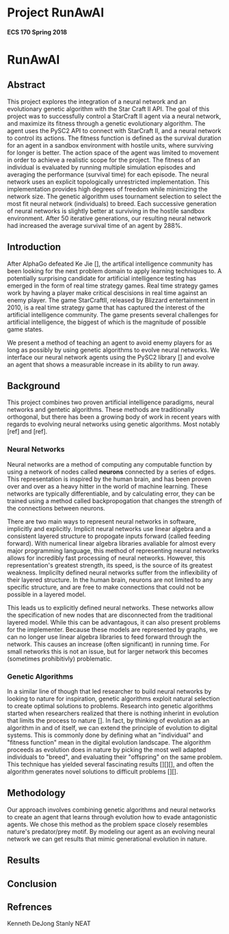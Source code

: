# Project RunAwAI

#### ECS 170 Spring 2018

# RunAwAI
## Abstract
This project explores the integration of a neural network and an evolutionary
genetic algorithm with the Star Craft II API. The goal of this project was to
successfully control a StarCraft II agent via a neural network, and maximize
its fitness through a genetic evolutionary algorithm. The agent uses the PySC2
API to connect with StarCraft II, and a neural network to control its
actions. The fitness function is defined as the survival duration for an agent
in a sandbox environment with hostile units, where surviving for longer is
better. The action space of the agent was limited to movement in order to
achieve a realistic scope for the project. The fitness of an individual is
evaluated by running multiple simulation episodes and averaging the
performance (survival time) for each episode. The neural network uses an
explicit topologically unrestricted implementation. This implementation
provides high degrees of freedom while minimizing the network size. The genetic
algorithm uses tournament selection to select the most fit neural network
(individuals) to breed. Each successive generation of neural networks is
slightly better at surviving in the hostile sandbox environment. After 50
iterative generations, our resulting neural network had increased the average
survival time of an agent by 288%.


## Introduction
After AlphaGo defeated Ke Jie [], the artifical intelligence community has been
looking for the next problem domain to apply learning techniques to. A
potentially surprising candidate for artificial intelligence testing has emerged
in the form of real time strategy games. Real time strategy games work by having
a player make critical descisions in real time against an enemy player. The game
StarCraftII, released by Blizzard entertainment in 2010, is a real time strategy
game that has captured the interest of the artificial intelligence community.
The game presents several challenges for artificial intelligence, the biggest of
which is the magnitude of possible game states.

We present a method of teaching an agent to avoid enemy players for as long as
possibly by using genetic algorithms to evolve neural networks. We interface
our neural network agents using the PySC2 library [] and evolve an agent that
shows a measurable increase in its ability to run away.

## Background
This project combines two proven artificial intelligence paradigms, neural
networks and gentetic algorithms. These methods are traditionally orthogonal,
but there has been a growing body of work in recent years with regards to
evolving neural networks using genetic algorithms. Most notably [ref] and [ref].

### Neural Networks
Neural networks are a method of computing any computable function by using a
network of nodes called __neurons__ connected by a series of edges. This
representation is inspired by the human brain, and has been proven over and over
as a heavy hitter in the world of machine learning. These networks are typically
differentiable, and by calculating error, they can be trained using a method
called backpropogation that changes the strength of the connections between
neurons.

There are two main ways to represent neural networks in software, implicitly and
explicitly. Implicit neural networks use linear algebra and a consistent layered
structure to propogate inputs forward (called feeding forward). With numerical
linear algebra libraries avaliable for almost every major programming language,
this method of representing neural networks allows for incredibly fast processing
of neural networks. However, this representation's greatest strength, its speed,
is the source of its greatest weakness. Implicilty defined neural networks suffer
from the inflexibility of their layered structure. In the human brain, neurons
are not limited to any specific structure, and are free to make connections
that could not be possible in a layered model.

This leads us to explicitly defined neural networks. These networks allow the
specification of new nodes that are disconnected from the traditional layered
model. While this can be advantagous, it can also present problems for the
implementer. Because these models are represented by graphs, we can no longer
use linear algebra libraries to feed forward through the network. This causes
an increase (often significant) in running time. For small networks this is
not an issue, but for larger network this becomes (sometimes prohibitivly)
problematic. 

### Genetic Algorithms
In a similar line of though that led researcher to build neural networks by
looking to nature for inspiration, genetic algorithms exploit natural selection
to create optimal solutions to problems. Research into genetic algorithms
started when researchers realized that there is nothing inherint in evolution
that limits the process to nature []. In fact, by thinking of evolution as
an algorithm in and of itself, we can extend the principle of evolution to
digital systems. This is commonly done by defining what an "individual" and
"fitness function" mean in the digital evolution landscape. The algorithm
proceeds as evolution does in nature by picking the most well adapted
individuals to "breed", and evaluating their "offspring" on the same problem.
This technique has yielded several fascinating results [][][], and often the
algorithm generates novel solutions to difficult problems [][].

## Methodology
Our approach involves combining genetic algorithms and neural networks to
create an agent that learns through evolution how to evade antagonistic
agents. We chose this method as the problem space closely resembles nature's
predator/prey motif. By modeling our agent as an evolving neural network we can
get results that mimic generational evolution in nature. 

## Results

## Conclusion

## Refrences
Kenneth DeJong
Stanly NEAT

